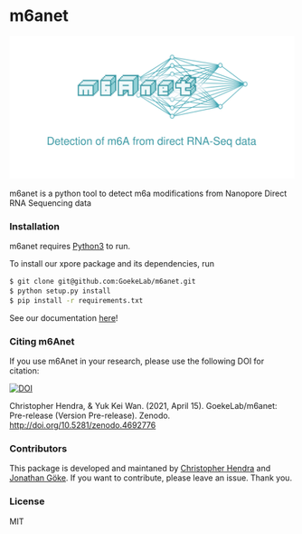 # m6anet
![alt text](https://github.com/GoekeLab/m6anet/blob/master/figures/m6anet_logo.png "m6anet")

m6anet is a python tool to detect m6a modifications from Nanopore Direct RNA Sequencing data

### Installation

m6anet requires [Python3](https://www.python.org) to run.

To install our xpore package and its dependencies, run

```sh
$ git clone git@github.com:GoekeLab/m6anet.git
$ python setup.py install
$ pip install -r requirements.txt 
```

See our documentation [here](https://m6anet.readthedocs.io/)!

### Citing m6Anet 

If you use m6Anet in your research, please use the following DOI for citation:

[![DOI](https://zenodo.org/badge/281866292.svg)](https://zenodo.org/badge/latestdoi/281866292)

Christopher Hendra, & Yuk Kei Wan. (2021, April 15). GoekeLab/m6anet: Pre-release (Version Pre-release). Zenodo. http://doi.org/10.5281/zenodo.4692776

### Contributors

This package is developed and maintaned by [Christopher Hendra](https://github.com/chrishendra93) and [Jonathan Göke](https://github.com/jonathangoeke). If you want to contribute, please leave an issue. Thank you.
### License
MIT

